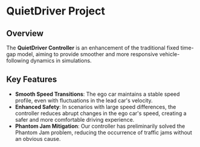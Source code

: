 # QuietDriver Project

## Overview

The **QuietDriver Controller** is an enhancement of the traditional fixed time-gap model, aiming to provide smoother and more responsive vehicle-following dynamics in simulations.

## Key Features

- **Smooth Speed Transitions**: The ego car maintains a stable speed profile, even with fluctuations in the lead car's velocity.
- **Enhanced Safety**: In scenarios with large speed differences, the controller reduces abrupt changes in the ego car's speed, creating a safer and more comfortable driving experience.
- **Phantom Jam Mitigation**: Our controller has preliminarily solved the Phantom Jam problem, reducing the occurrence of traffic jams without an obvious cause.
